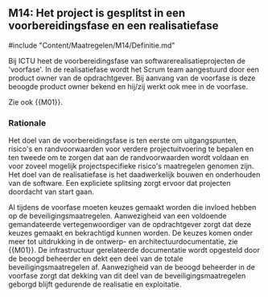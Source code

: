 ## M14: Het project is gesplitst in een voorbereidingsfase en een realisatiefase

#include "Content/Maatregelen/M14/Definitie.md"

Bij ICTU heet de voorbereidingsfase van softwarerealisatieprojecten de 'voorfase'. In de realisatiefase wordt het Scrum team aangestuurd door een product owner van de opdrachtgever. Bij aanvang van de voorfase is deze beoogde product owner bekend en hij/zij werkt ook mee in de voorfase.

Zie ook {{M01}}.

### Rationale

Het doel van de voorbereidingsfase is ten eerste om uitgangspunten, risico's en randvoorwaarden voor verdere projectuitvoering te bepalen en ten tweede om te zorgen dat aan de randvoorwaarden wordt voldaan en voor zoveel mogelijk projectspecifieke risico's maatregelen genomen zijn. Het doel van de realisatiefase is het daadwerkelijk bouwen en onderhouden van de software. Een expliciete splitsing zorgt ervoor dat projecten doordacht van start gaan.

Al tijdens de voorfase moeten keuzes gemaakt worden die invloed hebben op de beveiligingsmaatregelen. Aanwezigheid van een voldoende gemandateerde vertegenwoordiger van de opdrachtgever zorgt dat deze keuzes gemaakt en bekrachtigd kunnen worden. De keuzes komen onder meer tot uitdrukking in de ontwerp- en architectuurdocumentatie, zie {{M01}}. De infrastructuur gerelateerde documentatie wordt opgesteld door de beoogd beheerder en dekt een deel van de totale beveiligingsmaatregelen af. Aanwezigheid van de beoogd beheerder in de voorfase zorgt dat dekking van dit deel van de beveiligingsmaatregelen geborgd blijft gedurende de realisatie en exploitatie.
